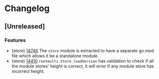 <!--
Guiding Principles:
Changelogs are for humans, not machines.
There should be an entry for every single version.
The same types of changes should be grouped.
Versions and sections should be linkable.
The latest version comes first.
The release date of each version is displayed.
Mention whether you follow Semantic Versioning.
Usage:
Change log entries are to be added to the Unreleased section under the
appropriate stanza (see below). Each entry should ideally include a tag and
the Github issue reference in the following format:
* (<tag>) [#<issue-number>] Changelog message.
Types of changes (Stanzas):
"Features" for new features.
"Improvements" for changes in existing functionality.
"Deprecated" for soon-to-be removed features.
"Bug Fixes" for any bug fixes.
"API Breaking" for breaking exported APIs used by developers building on SDK.
Ref: https://keepachangelog.com/en/1.0.0/
-->

# Changelog

## [Unreleased]

### Features

* (store) [14746](https://github.com/verzth/cosmos-sdk/pull/14746) The `store` module is extracted to have a separate go.mod file which allows it be a standalone module.
* (store) [14410](https://github.com/verzth/cosmos-sdk/pull/14410) `rootmulti.Store.loadVersion` has validation to check if all the module stores' height is correct, it will error if any module store has incorrect height.
